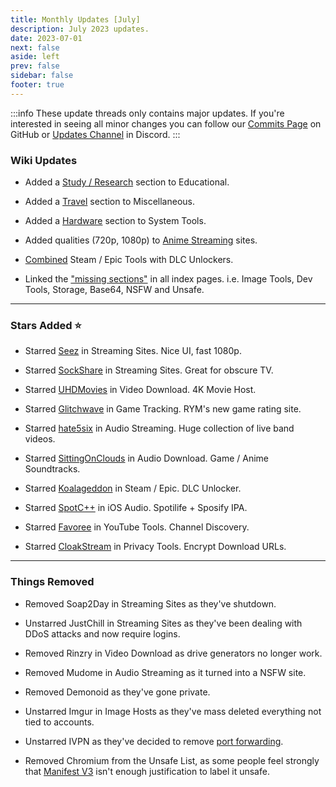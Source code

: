 ```yaml
---
title: Monthly Updates [July]
description: July 2023 updates.
date: 2023-07-01
next: false
aside: left
prev: false
sidebar: false
footer: true
---
```


<Post authors="['nbats']" />

:::info
These update threads only contains major updates. If you're interested
in seeing all minor changes you can follow our
[Commits Page](https://github.com/fmhy/FMHYedit/commits/main) on GitHub or
[Updates Channel](https://redd.it/17f8msf) in Discord.
:::

### Wiki Updates

- Added a [Study / Research](/edupiracyguide/#study--research) section to
  Educational.

- Added a [Travel](/miscguide/#travel) section to Miscellaneous.

- Added a [Hardware](/system-tools#hardware-tools) section to System Tools.

- Added qualities (720p, 1080p) to
  [Anime Streaming](/videopiracyguide/#anime-streaming) sites.

- [Combined](/gamingpiracyguide/#steam--epic) Steam / Epic Tools with DLC
  Unlockers.

- Linked the ["missing sections"](https://ibb.co/X8K2GTc) in all index pages.
  i.e. Image Tools, Dev Tools, Storage, Base64, NSFW and Unsafe.

---

### Stars Added ⭐

- Starred [Seez](/videopiracyguide/#multi-hosts) in Streaming Sites. Nice UI,
  fast 1080p.

- Starred [SockShare](/videopiracyguide/#dedicated-hosts) in Streaming Sites.
  Great for obscure TV.

- Starred [UHDMovies](/videopiracyguide/#download-sites) in Video Download. 4K
  Movie Host.

- Starred [Glitchwave](/gamingpiracyguide/#tracking--discovery) in Game
  Tracking. RYM's new game rating site.

- Starred [hate5six](/audiopiracyguide/#streaming-sites) in Audio Streaming.
  Huge collection of live band videos.

- Starred [SittingOnClouds](/audiopiracyguide/#download-sites) in Audio
  Download. Game / Anime Soundtracks.

- Starred [Koalageddon](/gamingpiracyguide/#steam--epic) in Steam / Epic. DLC
  Unlocker.

- Starred [SpotC++](/android-iosguide/#ios-audio) in iOS Audio. Spotilife +
  Sposify IPA.

- Starred [Favoree](/toolsguide/#youtube-tools) in YouTube Tools. Channel
  Discovery.

- Starred [CloakStream](/adblockvpnguide/#browser-tools) in Privacy Tools.
  Encrypt Download URLs.

---

### Things Removed

- Removed Soap2Day in Streaming Sites as they've shutdown.

- Unstarred JustChill in Streaming Sites as they've been dealing with DDoS
  attacks and now require logins.

- Removed Rinzry in Video Download as drive generators no longer work.

- Removed Mudome in Audio Streaming as it turned into a NSFW site.

- Removed Demonoid as they've gone private.

- Unstarred Imgur in Image Hosts as they've mass deleted everything not tied to
  accounts.

- Unstarred IVPN as they've decided to remove
  [port forwarding](https://www.ivpn.net/blog/gradual-removal-of-port-forwarding/).

- Removed Chromium from the Unsafe List, as some people feel strongly that
  [Manifest V3](https://www.eff.org/deeplinks/2021/12/chrome-users-beware-manifest-v3-deceitful-and-threatening)
  isn't enough justification to label it unsafe.

